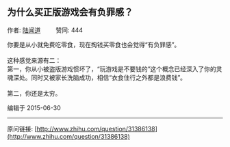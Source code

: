 ## 为什么买正版游戏会有负罪感？

作者: [陆闻道](http://www.zhihu.com/people/lu-wen-dao)&nbsp;&nbsp;&nbsp;&nbsp;&nbsp;&nbsp;&nbsp;&nbsp; 赞同: 444


你要是从小就免费吃零食，现在掏钱买零食也会觉得“有负罪感”。<br><br>这种感觉来源有二：<br>第一，你从小被盗版游戏惯坏了，“玩游戏是不要钱的”这个概念已经深入了你的灵魂深处。同时又被家长洗脑成功，相信“衣食住行之外都是浪费钱”。<br><br>第二，你还是太穷。



编辑于 2015-06-30



---
原问链接: [http://www.zhihu.com/question/31386138](http://www.zhihu.com/question/31386138)